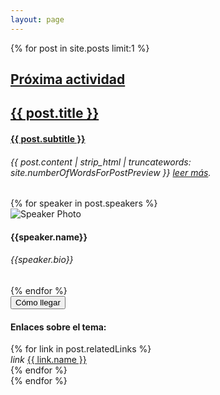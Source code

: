```yaml
--- 
layout: page 
--- 
```

{% for post in site.posts limit:1 %}
<div class="next-activity-container" style="background-image: url('{{ post.banner }}')">
  <div class="next-activity-main-info-container">
    <div class="next-activity-main-info-text-content">
      <h2>
        <a class="no-underline-link" href="{{ post.url }} ">Próxima actividad</a>
      </h2>
      <h2>
        <a class="no-underline-link" href="{{ post.url }} ">{{ post.title }}</a>
      </h2>
      <h4>
        <a class="no-underline-link" href="{{ post.url }} ">{{ post.subtitle }}</a>
      </h4>
      <h6>{{ post.content | strip_html | truncatewords: site.numberOfWordsForPostPreview }}
      <a href="{{ post.url }} "> leer más</a>.
      </h6>
      <div class="share-buttons">
        <div class="a2a_kit a2a_kit_size_32 a2a_default_style">
          <a class="a2a_button_facebook"></a>
          <a class="a2a_button_twitter"></a>
          <a class="a2a_button_whatsapp"></a>
          <a class="a2a_button_email"></a>
        </div>
      </div>
    </div>
    <div class="next-activity-main-info-speakers">
      {% for speaker in post.speakers %}
      <div class="next-activity-speaker-content">
        <div class="next-activity-speaker-content-left">
          <img class="avatar" alt="Speaker Photo" src="{{speaker.photo}}">
        </div>
        <div class="next-activity-speaker-content-right">
          <h4>{{speaker.name}}</h4>
          <h6>{{speaker.bio}}</h6>
        </div>
      </div>
      {% endfor %}
      <div class="next-activity-map-button">
        <a href="{{ post.placeUrl }}" target="_blank">
          <button class="mdl-button mdl-js-button mdl-button--raised mdl-js-ripple-effect next-activity-content-button">Cómo llegar</button>
        </a>
      </div>
    </div>
    <div class="next-activity-main-info-related-links">
      <h4> Enlaces sobre el tema:</h4>
      <div class="mdl-grid">
      {% for link in post.relatedLinks %}
        <div class="mdl-cell mdl-cell--5-col related-link-card">
          <i class="material-icons">link</i>
          <a href="{{ link.url }}" target="_blank">{{ link.name }}</a>
        </div>
      {% endfor %}  
      </div>
    </div>
  </div>
</div>
{% endfor %}
